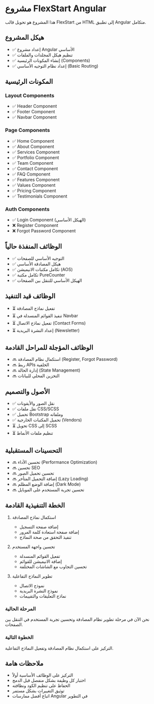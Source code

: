 # مشروع FlexStart Angular

هذا المشروع هو تحويل قالب FlexStart من HTML إلى تطبيق Angular متكامل.

## هيكل المشروع
- ✅ إعداد مشروع Angular الأساسي
- ✅ تنظيم هيكل المجلدات والملفات
- ✅ إنشاء المكونات الرئيسية (Components)
- ✅ إعداد نظام التوجيه الأساسي (Basic Routing)

## المكونات الرئيسية
### Layout Components
- ✅ Header Component
- ✅ Footer Component
- ✅ Navbar Component

### Page Components
- ✅ Home Component
- ✅ About Component
- ✅ Services Component
- ✅ Portfolio Component
- ✅ Team Component
- ✅ Contact Component
- ✅ FAQ Component
- ✅ Features Component
- ✅ Values Component
- ✅ Pricing Component
- ✅ Testimonials Component

### Auth Components
- ✅ Login Component (الهيكل الأساسي)
- ❌ Register Component
- ❌ Forgot Password Component

## الوظائف المنفذة حالياً
- ✅ التوجيه الأساسي للصفحات
- ✅ هيكل المصادقة الأساسي
- ✅ تكامل مكتبات الانيميشن (AOS)
- ✅ تكامل مكتبة PureCounter
- ✅ الهيكل الأساسي للتنقل بين الصفحات

## الوظائف قيد التنفيذ
- ⏳ تفعيل نماذج المصادقة
- ⏳ تنفيذ القوائم المنسدلة في Navbar
- ⏳ تفعيل نماذج الاتصال (Contact Forms)
- ⏳ إعداد النشرة البريدية (Newsletter)

## الوظائف المؤجلة للمراحل القادمة
- 🔜 استكمال نظام المصادقة (Register, Forgot Password)
- 🔜 ربط APIs الخلفية
- 🔜 إدارة الحالة (State Management)
- 🔜 التخزين المحلي للبيانات

## الأصول والتصميم
- ✅ نقل الصور والأيقونات
- ✅ نقل ملفات CSS/SCSS
- ✅ تحميل Bootstrap وملفاته
- ✅ تحميل المكتبات الخارجية (Vendors)
- ⏳ تحويل CSS إلى SCSS
- ⏳ تنظيم ملفات الأنماط

## التحسينات المستقبلية
- 🔜 تحسين الأداء (Performance Optimization)
- 🔜 تحسين SEO
- 🔜 تحسين تحميل الصور
- 🔜 إضافة التحميل المتأخر (Lazy Loading)
- 🔜 إضافة الوضع المظلم (Dark Mode)
- 🔜 تحسين تجربة المستخدم على الموبايل

## الخطة التنفيذية القادمة
1. استكمال نماذج المصادقة
   - إضافة صفحة التسجيل
   - إضافة صفحة استعادة كلمة المرور
   - تنفيذ التحقق من صحة النماذج

2. تحسين واجهة المستخدم
   - تفعيل القوائم المنسدلة
   - إضافة الانيميشن للقوائم
   - تحسين التجاوب مع الشاشات المختلفة

3. تطوير النماذج التفاعلية
   - نموذج الاتصال
   - نموذج النشرة البريدية
   - نماذج التعليقات والتقييمات

### المرحلة الحالية
نحن الآن في مرحلة تطوير نظام المصادقة وتحسين تجربة المستخدم في التنقل بين الصفحات.

### الخطوة التالية
التركيز على استكمال نظام المصادقة وتفعيل النماذج التفاعلية.

## ملاحظات هامة
- التركيز على الوظائف الأساسية أولاً
- اختبار كل وظيفة بشكل منفصل قبل الدمج
- الحفاظ على تنظيم الكود ونظافته
- توثيق التغييرات بشكل مستمر
- اتباع أفضل ممارسات Angular في التطوير
